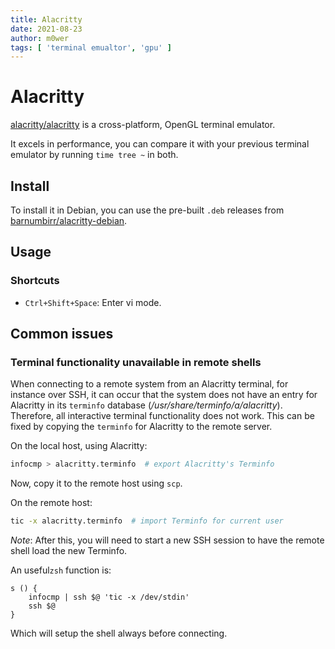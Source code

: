 ```yaml
---
title: Alacritty
date: 2021-08-23
author: m0wer
tags: [ 'terminal emualtor', 'gpu' ]
---
```


# Alacritty

[alacritty/alacritty](https://github.com/alacritty/alacritty) is a
cross-platform, OpenGL terminal emulator.

It excels in performance, you can compare it with your previous terminal
emulator by running `time tree ~` in both.

## Install

To install it in Debian, you can use the pre-built `.deb` releases from
[barnumbirr/alacritty-debian](https://github.com/barnumbirr/alacritty-debian).

## Usage

### Shortcuts

* `Ctrl+Shift+Space`: Enter vi mode.

## Common issues

### Terminal functionality unavailable in remote shells

When connecting to a remote system from an Alacritty terminal, for instance
over SSH, it can occur that the system does not have an entry for
Alacritty in its `terminfo` database (*/usr/share/terminfo/a/alacritty*).
Therefore, all interactive terminal functionality does not work. This can be
fixed by copying the `terminfo` for Alacritty to the remote server.

On the local host, using Alacritty:

```bash
infocmp > alacritty.terminfo  # export Alacritty's Terminfo
```

Now, copy it to the remote host using `scp`.

On the remote host:

```bash
tic -x alacritty.terminfo  # import Terminfo for current user
```

*Note*: After this, you will need to start a new SSH session to have the
remote shell load the new Terminfo.

An useful`zsh` function is:

```zshrc
s () {
    infocmp | ssh $@ 'tic -x /dev/stdin'
    ssh $@
}
```

Which will setup the shell always before connecting.

